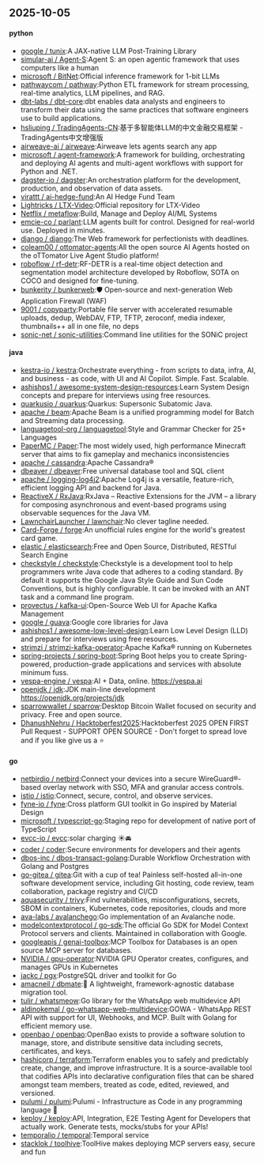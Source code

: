 ## 2025-10-05

#### python
* [google / tunix](https://github.com/google/tunix):A JAX-native LLM Post-Training Library
* [simular-ai / Agent-S](https://github.com/simular-ai/Agent-S):Agent S: an open agentic framework that uses computers like a human
* [microsoft / BitNet](https://github.com/microsoft/BitNet):Official inference framework for 1-bit LLMs
* [pathwaycom / pathway](https://github.com/pathwaycom/pathway):Python ETL framework for stream processing, real-time analytics, LLM pipelines, and RAG.
* [dbt-labs / dbt-core](https://github.com/dbt-labs/dbt-core):dbt enables data analysts and engineers to transform their data using the same practices that software engineers use to build applications.
* [hsliuping / TradingAgents-CN](https://github.com/hsliuping/TradingAgents-CN):基于多智能体LLM的中文金融交易框架 - TradingAgents中文增强版
* [airweave-ai / airweave](https://github.com/airweave-ai/airweave):Airweave lets agents search any app
* [microsoft / agent-framework](https://github.com/microsoft/agent-framework):A framework for building, orchestrating and deploying AI agents and multi-agent workflows with support for Python and .NET.
* [dagster-io / dagster](https://github.com/dagster-io/dagster):An orchestration platform for the development, production, and observation of data assets.
* [virattt / ai-hedge-fund](https://github.com/virattt/ai-hedge-fund):An AI Hedge Fund Team
* [Lightricks / LTX-Video](https://github.com/Lightricks/LTX-Video):Official repository for LTX-Video
* [Netflix / metaflow](https://github.com/Netflix/metaflow):Build, Manage and Deploy AI/ML Systems
* [emcie-co / parlant](https://github.com/emcie-co/parlant):LLM agents built for control. Designed for real-world use. Deployed in minutes.
* [django / django](https://github.com/django/django):The Web framework for perfectionists with deadlines.
* [coleam00 / ottomator-agents](https://github.com/coleam00/ottomator-agents):All the open source AI Agents hosted on the oTTomator Live Agent Studio platform!
* [roboflow / rf-detr](https://github.com/roboflow/rf-detr):RF-DETR is a real-time object detection and segmentation model architecture developed by Roboflow, SOTA on COCO and designed for fine-tuning.
* [bunkerity / bunkerweb](https://github.com/bunkerity/bunkerweb):🛡️ Open-source and next-generation Web Application Firewall (WAF)
* [9001 / copyparty](https://github.com/9001/copyparty):Portable file server with accelerated resumable uploads, dedup, WebDAV, FTP, TFTP, zeroconf, media indexer, thumbnails++ all in one file, no deps
* [sonic-net / sonic-utilities](https://github.com/sonic-net/sonic-utilities):Command line utilities for the SONiC project

#### java
* [kestra-io / kestra](https://github.com/kestra-io/kestra):Orchestrate everything - from scripts to data, infra, AI, and business - as code, with UI and AI Copilot. Simple. Fast. Scalable.
* [ashishps1 / awesome-system-design-resources](https://github.com/ashishps1/awesome-system-design-resources):Learn System Design concepts and prepare for interviews using free resources.
* [quarkusio / quarkus](https://github.com/quarkusio/quarkus):Quarkus: Supersonic Subatomic Java.
* [apache / beam](https://github.com/apache/beam):Apache Beam is a unified programming model for Batch and Streaming data processing.
* [languagetool-org / languagetool](https://github.com/languagetool-org/languagetool):Style and Grammar Checker for 25+ Languages
* [PaperMC / Paper](https://github.com/PaperMC/Paper):The most widely used, high performance Minecraft server that aims to fix gameplay and mechanics inconsistencies
* [apache / cassandra](https://github.com/apache/cassandra):Apache Cassandra®
* [dbeaver / dbeaver](https://github.com/dbeaver/dbeaver):Free universal database tool and SQL client
* [apache / logging-log4j2](https://github.com/apache/logging-log4j2):Apache Log4j is a versatile, feature-rich, efficient logging API and backend for Java.
* [ReactiveX / RxJava](https://github.com/ReactiveX/RxJava):RxJava – Reactive Extensions for the JVM – a library for composing asynchronous and event-based programs using observable sequences for the Java VM.
* [LawnchairLauncher / lawnchair](https://github.com/LawnchairLauncher/lawnchair):No clever tagline needed.
* [Card-Forge / forge](https://github.com/Card-Forge/forge):An unofficial rules engine for the world's greatest card game.
* [elastic / elasticsearch](https://github.com/elastic/elasticsearch):Free and Open Source, Distributed, RESTful Search Engine
* [checkstyle / checkstyle](https://github.com/checkstyle/checkstyle):Checkstyle is a development tool to help programmers write Java code that adheres to a coding standard. By default it supports the Google Java Style Guide and Sun Code Conventions, but is highly configurable. It can be invoked with an ANT task and a command line program.
* [provectus / kafka-ui](https://github.com/provectus/kafka-ui):Open-Source Web UI for Apache Kafka Management
* [google / guava](https://github.com/google/guava):Google core libraries for Java
* [ashishps1 / awesome-low-level-design](https://github.com/ashishps1/awesome-low-level-design):Learn Low Level Design (LLD) and prepare for interviews using free resources.
* [strimzi / strimzi-kafka-operator](https://github.com/strimzi/strimzi-kafka-operator):Apache Kafka® running on Kubernetes
* [spring-projects / spring-boot](https://github.com/spring-projects/spring-boot):Spring Boot helps you to create Spring-powered, production-grade applications and services with absolute minimum fuss.
* [vespa-engine / vespa](https://github.com/vespa-engine/vespa):AI + Data, online. https://vespa.ai
* [openjdk / jdk](https://github.com/openjdk/jdk):JDK main-line development https://openjdk.org/projects/jdk
* [sparrowwallet / sparrow](https://github.com/sparrowwallet/sparrow):Desktop Bitcoin Wallet focused on security and privacy. Free and open source.
* [DhanushNehru / Hacktoberfest2025](https://github.com/DhanushNehru/Hacktoberfest2025):Hacktoberfest 2025 OPEN FIRST Pull Request - SUPPORT OPEN SOURCE - Don't forget to spread love and if you like give us a ⭐️

#### go
* [netbirdio / netbird](https://github.com/netbirdio/netbird):Connect your devices into a secure WireGuard®-based overlay network with SSO, MFA and granular access controls.
* [istio / istio](https://github.com/istio/istio):Connect, secure, control, and observe services.
* [fyne-io / fyne](https://github.com/fyne-io/fyne):Cross platform GUI toolkit in Go inspired by Material Design
* [microsoft / typescript-go](https://github.com/microsoft/typescript-go):Staging repo for development of native port of TypeScript
* [evcc-io / evcc](https://github.com/evcc-io/evcc):solar charging ☀️🚘
* [coder / coder](https://github.com/coder/coder):Secure environments for developers and their agents
* [dbos-inc / dbos-transact-golang](https://github.com/dbos-inc/dbos-transact-golang):Durable Workflow Orchestration with Golang and Postgres
* [go-gitea / gitea](https://github.com/go-gitea/gitea):Git with a cup of tea! Painless self-hosted all-in-one software development service, including Git hosting, code review, team collaboration, package registry and CI/CD
* [aquasecurity / trivy](https://github.com/aquasecurity/trivy):Find vulnerabilities, misconfigurations, secrets, SBOM in containers, Kubernetes, code repositories, clouds and more
* [ava-labs / avalanchego](https://github.com/ava-labs/avalanchego):Go implementation of an Avalanche node.
* [modelcontextprotocol / go-sdk](https://github.com/modelcontextprotocol/go-sdk):The official Go SDK for Model Context Protocol servers and clients. Maintained in collaboration with Google.
* [googleapis / genai-toolbox](https://github.com/googleapis/genai-toolbox):MCP Toolbox for Databases is an open source MCP server for databases.
* [NVIDIA / gpu-operator](https://github.com/NVIDIA/gpu-operator):NVIDIA GPU Operator creates, configures, and manages GPUs in Kubernetes
* [jackc / pgx](https://github.com/jackc/pgx):PostgreSQL driver and toolkit for Go
* [amacneil / dbmate](https://github.com/amacneil/dbmate):🚀 A lightweight, framework-agnostic database migration tool.
* [tulir / whatsmeow](https://github.com/tulir/whatsmeow):Go library for the WhatsApp web multidevice API
* [aldinokemal / go-whatsapp-web-multidevice](https://github.com/aldinokemal/go-whatsapp-web-multidevice):GOWA - WhatsApp REST API with support for UI, Webhooks, and MCP. Built with Golang for efficient memory use.
* [openbao / openbao](https://github.com/openbao/openbao):OpenBao exists to provide a software solution to manage, store, and distribute sensitive data including secrets, certificates, and keys.
* [hashicorp / terraform](https://github.com/hashicorp/terraform):Terraform enables you to safely and predictably create, change, and improve infrastructure. It is a source-available tool that codifies APIs into declarative configuration files that can be shared amongst team members, treated as code, edited, reviewed, and versioned.
* [pulumi / pulumi](https://github.com/pulumi/pulumi):Pulumi - Infrastructure as Code in any programming language 🚀
* [keploy / keploy](https://github.com/keploy/keploy):API, Integration, E2E Testing Agent for Developers that actually work. Generate tests, mocks/stubs for your APIs!
* [temporalio / temporal](https://github.com/temporalio/temporal):Temporal service
* [stacklok / toolhive](https://github.com/stacklok/toolhive):ToolHive makes deploying MCP servers easy, secure and fun
